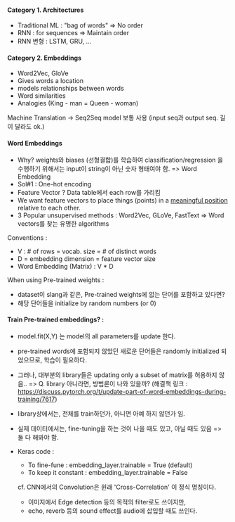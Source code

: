 #### Category 1. Architectures
- Traditional ML : "bag of words" => No order
- RNN : for sequences => Maintain order
- RNN 변형 : LSTM, GRU, ... 

#### Category 2. Embeddings
- Word2Vec, GloVe
- Gives words a location
- models relationships between words
- Word similarities 
- Analogies (King - man = Queen - woman)


Machine Translation -> Seq2Seq model 보통 사용 (input seq과 output seq. 길이 달라도 ok.)

#### Word Embeddings
- Why? weights와 biases (선형결합)를 학습하여 classification/regression 을 수행하기 위해서는
input이 string이 아닌 숫자 형태여야 함. => Word Embedding
- Sol#1 : One-hot encoding
- Feature Vector ? Data table에서 each row를 가리킴
- We want feature vectors to place things (points) in a <ins>meaningful position</ins> relative to each other.
- 3 Popular unsupervised methods : Word2Vec, GLoVe, FastText => Word vectors를 찾는 유명한 algorithms


Conventions : 
- V : # of rows = vocab. size = # of distinct words
- D = embedding dimension = feature vector size
- Word Embedding (Matrix) : V * D

When using Pre-trained weights :
- dataset이 slang과 같은, Pre-trained weights에 없는 단어를 포함하고 있다면?
- 해당 단어들을 initialize by random numbers (or 0)

#### Train Pre-trained embeddings? : 
- model.fit(X,Y) 는 model의 all parameters를 update 한다.
- pre-trained words에 포함되지 않았던 새로운 단어들은 randomly initialized 되었으므로, 학습이 필요하다.
- 그러나, 대부분의 library들은 updating only a subset of matrix를 허용하지 않음.. => Q. library 아니라면, 방법론이 나와 있을까?
(해결책 링크 : https://discuss.pytorch.org/t/update-part-of-word-embeddings-during-training/7617)
- library상에서는, 전체를 train하던가, 아니면 아예 하지 않던가 임.
- 실제 데이터에서는, fine-tuning을 하는 것이 나을 때도 있고, 아닐 때도 있음 => 둘 다 해봐야 함.
- Keras code :
  - To fine-fune : embedding_layer.trainable = True (default)
  - To keep it constant : embedding_layer.trainable = False
  
  cf. CNN에서의 Convolution은 원래 'Cross-Correlation' 이 정식 명칭이다.
  - 이미지에서 Edge detection 등의 목적의 filter로도 쓰이지만,
  - echo, reverb 등의 sound effect를 audio에 삽입할 때도 쓰인다.

